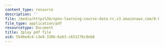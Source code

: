 ```yaml
---
content_type: resource
description: ''
file: /media/https%3A/open-learning-course-data-rc.s3.amazonaws.com/8-01sc-classical-mechanics-fall-2016/5b46e4c4c3e8330b6a63c651276c9eb8_oQqskrRWGco.pdf
file_type: application/pdf
resourcetype: Document
title: 3play pdf file
uid: 5b46e4c4-c3e8-330b-6a63-c651276c9eb8
---
```

